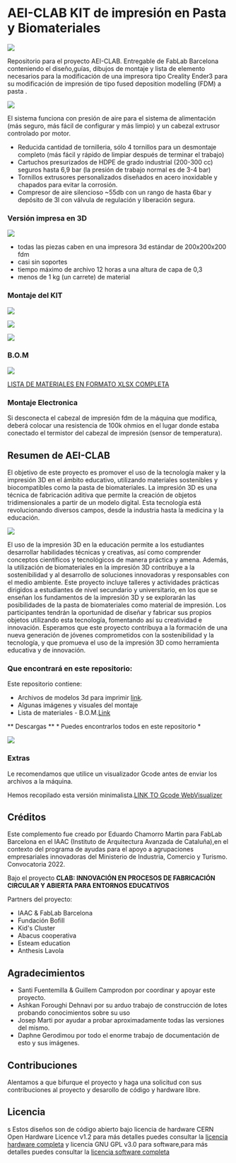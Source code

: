 # AEI-CLAB KIT de impresión en Pasta y Biomateriales

![](img/DSC09098.jpg)

Repositorio para el proyecto AEI-CLAB. Entregable de FabLab Barcelona conteniendo el diseño,guías, dibujos de montaje y lista de elemento necesarios para la modificación de una impresora tipo Creality Ender3 para su modificación de impresión de tipo fused deposition modelling (FDM) a pasta .

![](img/printer.jpg)

El sistema funciona con presión de aire para el sistema de alimentación (más seguro, más fácil de configurar y más limpio) y un cabezal extrusor controlado por motor.
- Reducida cantidad de tornilleria, sólo 4 tornillos para un desmontaje completo (más fácil y rápido de limpiar después de terminar el trabajo)
- Cartuchos presurizados de HDPE de grado industrial (200-300 cc) seguros hasta 6,9 bar (la presión de trabajo normal es de 3-4 bar)
- Tornillos extrusores personalizados diseñados en acero inoxidable y chapados para evitar la corrosión.
- Compresor de aire silencioso ~55db con un rango de hasta 6bar y depósito de 3l con válvula de regulación y liberación segura.

### Versión impresa en 3D

![](img/v10pasteprinterkit.jpg)

- todas las piezas caben en una impresora 3d estándar de 200x200x200 fdm
- casi sin soportes
- tiempo máximo de archivo 12 horas a una altura de capa de 0,3
- menos de 1 kg (un carrete) de material

### Montaje del KIT


![](img/assembly_Page_1.jpg)

![](img/assembly_Page_2.jpg)

![](img/assemblysteps.png)

### B.O.M

![](img/DSC09088.jpg)

[LISTA DE MATERIALES EN FORMATO XLSX COMPLETA](B.O.M.-PastePrintingPublicVersion.xlsx)

### Montaje Electronica

Si desconecta el cabezal de impresión fdm de la máquina que modifica, deberá colocar una resistencia de 100k ohmios en el lugar donde estaba conectado el termistor del cabezal de impresión (sensor de temperatura).

## Resumen de AEI-CLAB

El objetivo de este proyecto es promover el uso de la tecnología maker y la impresión 3D en el ámbito educativo, utilizando materiales sostenibles y biocompatibles como la pasta de biomateriales.
La impresión 3D es una técnica de fabricación aditiva que permite la creación de objetos tridimensionales a partir de un modelo digital. Esta tecnología está revolucionando diversos campos, desde la industria hasta la medicina y la educación.

![](img/logo.jpg)

El uso de la impresión 3D en la educación permite a los estudiantes desarrollar habilidades técnicas y creativas, así como comprender conceptos científicos y tecnológicos de manera práctica y amena. Además, la utilización de biomateriales en la impresión 3D contribuye a la sostenibilidad y al desarrollo de soluciones innovadoras y responsables con el medio ambiente.
Este proyecto incluye talleres y actividades prácticas dirigidos a estudiantes de nivel secundario y universitario, en los que se enseñan los fundamentos de la impresión 3D y se explorarán las posibilidades de la pasta de biomateriales como material de impresión. Los participantes tendrán la oportunidad de diseñar y fabricar sus propios objetos utilizando esta tecnología, fomentando así su creatividad e innovación.
Esperamos que este proyecto contribuya a la formación de una nueva generación de jóvenes comprometidos con la sostenibilidad y la tecnología, y que promueva el uso de la impresión 3D como herramienta educativa y de innovación.

### Que encontrará en este repositorio:

Este repositorio contiene:

- Archivos de modelos 3d para imprimir [link](3DPrintingFiles).
- Algunas imágenes y visuales del montaje
- Lista de materiales - B.O.M.[Link](B.O.M.-PastePrintingPublicVersion.xlsx)

** Descargas ** * Puedes encontrarlos todos en este repositorio *

![](img/vertical.png)

### Extras

Le recomendamos que utilice un visualizador Gcode antes de enviar los archivos a la máquina.

Hemos recopilado esta versión minimalista.[LINK TO Gcode WebVisualizer](https://fablabbcn-projects.gitlab.io/cnc-machines/g-code-visualizer/)


## Créditos

Este complemento fue creado por Eduardo Chamorro Martin para FabLab Barcelona en el IAAC (Instituto de Arquitectura Avanzada de Cataluña),en el contexto del programa de ayudas para el apoyo a agrupaciones empresariales innovadoras del Ministerio de Industria, Comercio y Turismo. Convocatoria 2022.

Bajo el proyecto **CLAB: INNOVACIÓN EN PROCESOS DE FABRICACIÓN CIRCULAR Y ABIERTA PARA ENTORNOS EDUCATIVOS**

Partners del proyecto:

- IAAC & FabLab Barcelona
- Fundación Bofill  
- Kid's Cluster
- Abacus cooperativa
- Esteam education
- Anthesis Lavola


## Agradecimientos

- Santi Fuentemilla & Guillem Camprodon por coordinar y apoyar este proyecto.
- Ashkan Foroughi Dehnavi por su arduo trabajo de construcción de lotes probando conocimientos sobre su uso
- Josep Marti por ayudar a probar aproximadamente todas las versiones del mismo.
- Daphne Gerodimou por todo el enorme trabajo de documentación de esto y sus imágenes.

## Contribuciones

Alentamos a que bifurque el proyecto y haga una solicitud con sus contribuciones al proyecto y desarollo de código y hardware libre.

## Licencia
s
Estos diseños son de código abierto bajo licencia de hardware CERN Open Hardware Licence v1.2 para más detalles puedes consultar la [licencia hardware completa](LICENSE-hardware) y licencia GNU GPL v3.0 para software,para más detalles puedes consultar la [licencia software completa](LICENSE-software)
